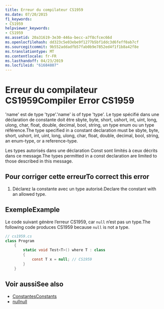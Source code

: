 ```yaml
---
title: Erreur du compilateur CS1959
ms.date: 07/20/2015
f1_keywords:
- CS1959
helpviewer_keywords:
- CS1959
ms.assetid: 20a31619-3e30-446a-becc-a7f8cfcec66d
ms.openlocfilehash: dd323c5e03ebe9f1277b5bf1ddc3d6feff0ab7cf
ms.sourcegitcommit: 9b552addadfb57fab0b9e7852ed4f1f1b8a42f8e
ms.translationtype: MT
ms.contentlocale: fr-FR
ms.lasthandoff: 04/23/2019
ms.locfileid: "61684807"
---
```

# <a name="compiler-error-cs1959"></a><span data-ttu-id="9a4bc-102">Erreur du compilateur CS1959</span><span class="sxs-lookup"><span data-stu-id="9a4bc-102">Compiler Error CS1959</span></span>
<span data-ttu-id="9a4bc-103">'name' est de type 'type'.</span><span class="sxs-lookup"><span data-stu-id="9a4bc-103">'name' is of type 'type'.</span></span> <span data-ttu-id="9a4bc-104">Le type spécifié dans une déclaration de constante doit être sbyte, byte, short, ushort, int, uint, long, ulong, char, float, double, decimal, bool, string, un type enum ou un type référence.</span><span class="sxs-lookup"><span data-stu-id="9a4bc-104">The type specified in a constant declaration must be sbyte, byte, short, ushort, int, uint, long, ulong, char, float, double, decimal, bool, string, an enum-type, or a reference-type.</span></span>  
  
 <span data-ttu-id="9a4bc-105">Les types autorisés dans une déclaration Const sont limités à ceux décrits dans ce message.</span><span class="sxs-lookup"><span data-stu-id="9a4bc-105">The types permitted in a const declaration are limited to those described in this message.</span></span>  
  
## <a name="to-correct-this-error"></a><span data-ttu-id="9a4bc-106">Pour corriger cette erreur</span><span class="sxs-lookup"><span data-stu-id="9a4bc-106">To correct this error</span></span>  
  
1. <span data-ttu-id="9a4bc-107">Déclarez la constante avec un type autorisé.</span><span class="sxs-lookup"><span data-stu-id="9a4bc-107">Declare the constant with an allowed type.</span></span>  
  
## <a name="example"></a><span data-ttu-id="9a4bc-108">Exemple</span><span class="sxs-lookup"><span data-stu-id="9a4bc-108">Example</span></span>  
 <span data-ttu-id="9a4bc-109">Le code suivant génère l’erreur CS1959, car `null` n’est pas un type.</span><span class="sxs-lookup"><span data-stu-id="9a4bc-109">The following code produces CS1959 because `null` is not a type.</span></span>  
  
```csharp  
// cs1959.cs  
class Program  
    {  
        static void Test<T>() where T : class  
        {  
            const T x = null; // CS1959  
        }  
    }  
```  
  
## <a name="see-also"></a><span data-ttu-id="9a4bc-110">Voir aussi</span><span class="sxs-lookup"><span data-stu-id="9a4bc-110">See also</span></span>

- [<span data-ttu-id="9a4bc-111">Constantes</span><span class="sxs-lookup"><span data-stu-id="9a4bc-111">Constants</span></span>](../../csharp/programming-guide/classes-and-structs/constants.md)
- [<span data-ttu-id="9a4bc-112">null</span><span class="sxs-lookup"><span data-stu-id="9a4bc-112">null</span></span>](../../csharp/language-reference/keywords/null.md)
